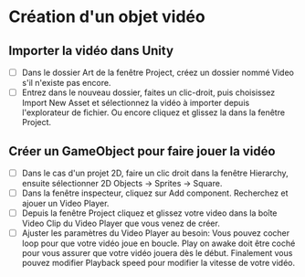 # Création d'un objet vidéo    

## Importer la vidéo dans Unity
- [ ] Dans le dossier Art de la fenêtre Project, créez un dossier nommé Video s'il n'existe pas encore.
- [ ] Entrez dans le nouveau dossier, faites un clic-droit, puis choisissez Import New Asset et sélectionnez la vidéo à importer depuis l'explorateur de fichier. Ou encore cliquez et glissez la dans la fenêtre Project.

## Créer un GameObject pour faire jouer la vidéo
- [ ] Dans le cas d'un projet 2D, faire un clic droit dans la fenêtre Hierarchy, ensuite sélectionner 2D Objects -> Sprites -> Square.
- [ ] Dans la fenêtre inspecteur, cliquez sur Add component. Recherchez et ajouer un Video Player.
- [ ] Depuis la fenêtre Project cliquez et glissez votre video dans la boîte Video Clip du Video Player que vous venez de créer.
- [ ] Ajuster les paramètres du Video Player au besoin: Vous pouvez cocher loop pour que votre vidéo joue en boucle. Play on awake doit être coché pour vous assurer que votre vidéo jouera dès le début. Finalement vous pouvez modifier Playback speed pour modifier la vitesse de votre vidéo.
